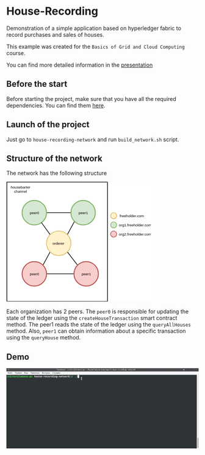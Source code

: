 # House-Recording
Demonstration of a simple application based on hyperledger fabric to record purchases and sales of houses.

This example was created for the `Basics of Grid and Cloud Computing` course.

You can find more detailed information in the [presentation](https://docs.google.com/presentation/d/1AB_-mCfORa8xObqt-_W4U8IVMZvg8V53LNSvqjOXeSM/edit?usp=sharing)

## Before the start
Before starting the project, make sure that you have all the required dependencies. You can find them [here](https://hyperledger-fabric.readthedocs.io/en/release-1.4/prereqs.html).

## Launch of the project
Just go to `house-recording-network` and run `build_network.sh` script.

## Structure of the network
The network has the following structure

![Network structure](demo/network_structure.png)

Each organization has 2 peers. The `peer0` is responsible for updating the state of the ledger using the `createHouseTransaction` smart contract method. 
The peer1 reads the state of the ledger using the `queryAllHouses` method. Also, `peer1` can obtain information about a specific transaction using the `queryHouse` method.

## Demo

![House recording demo](demo/house-recording-demo.gif)
